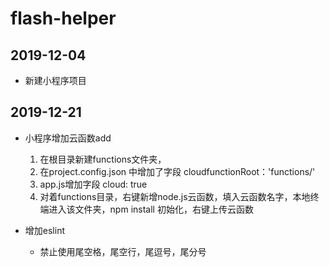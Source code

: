 # flash-helper
##  2019-12-04
- 新建小程序项目

## 2019-12-21
- 小程序增加云函数add
    1. 在根目录新建functions文件夹，
    2. 在project.config.json 中增加了字段 cloudfunctionRoot：'functions/' 
    3. app.js增加字段 cloud: true
    4. 对着functions目录，右键新增node.js云函数，填入云函数名字，本地终端进入该文件夹，npm install 初始化，右键上传云函数

- 增加eslint
    - 禁止使用尾空格，尾空行，尾逗号，尾分号